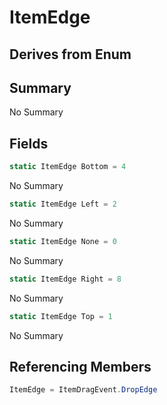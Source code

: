 # ItemEdge

## Derives from Enum

## Summary

No Summary
## Fields

```c#
static ItemEdge Bottom = 4
```
No Summary
```c#
static ItemEdge Left = 2
```
No Summary
```c#
static ItemEdge None = 0
```
No Summary
```c#
static ItemEdge Right = 8
```
No Summary
```c#
static ItemEdge Top = 1
```
No Summary
## Referencing Members

```c#
ItemEdge = ItemDragEvent.DropEdge
```
